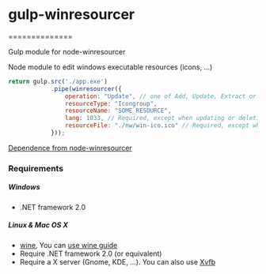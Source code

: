# gulp-winresourcer
==============

Gulp module for node-winresourcer

Node module to edit windows executable resources (icons, ...)

```javascript
return gulp.src('./app.exe')
            .pipe(winresourcer({
                operation: "Update", // one of Add, Update, Extract or Delete
                resourceType: "Icongroup",
                resourceName: "SOME_RESOURCE",
                lang: 1033, // Required, except when updating or deleting
                resourceFile: "./nw/win-ico.ico" // Required, except when deleting
            }));
```

[Dependence from node-winresourcer](https://github.com/felicienfrancois/node-winresourcer)

### Requirements

##### Windows

- .NET framework 2.0


##### Linux & Mac OS X

- [wine](http://www.winehq.org/), You can [use wine guide](https://www.davidbaumgold.com/tutorials/wine-mac/)
- Require .NET framework 2.0 (or equivalent)
- Require a X server (Gnome, KDE, ...). You can also use [Xvfb](http://en.wikipedia.org/wiki/Xvfb)


